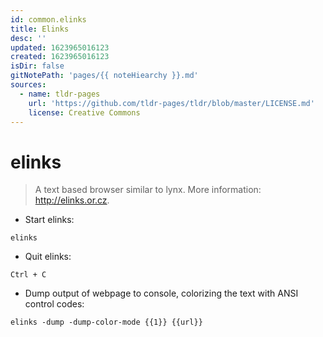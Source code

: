 ```yaml
---
id: common.elinks
title: Elinks
desc: ''
updated: 1623965016123
created: 1623965016123
isDir: false
gitNotePath: 'pages/{{ noteHiearchy }}.md'
sources:
  - name: tldr-pages
    url: 'https://github.com/tldr-pages/tldr/blob/master/LICENSE.md'
    license: Creative Commons
---
```

# elinks

> A text based browser similar to lynx.
> More information: <http://elinks.or.cz>.

- Start elinks:

`elinks`

- Quit elinks:

`Ctrl + C`

- Dump output of webpage to console, colorizing the text with ANSI control codes:

`elinks -dump -dump-color-mode {{1}} {{url}}`

